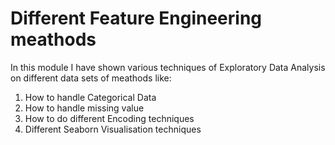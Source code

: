 # Different Feature Engineering meathods 
In this module I have shown various techniques of Exploratory Data Analysis on different data sets of meathods like:
1) How to handle Categorical Data
2) How to handle missing value
3) How to do different Encoding techniques
4) Different Seaborn Visualisation techniques

